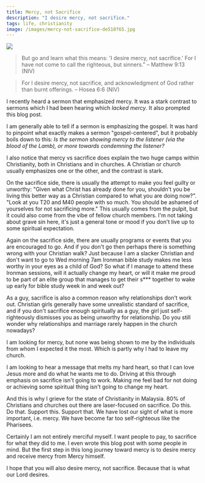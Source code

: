 ```yaml
---
title: Mercy, not Sacrifice
description: "I desire mercy, not sacrifice."
tags: life, christianity
image: /images/mercy-not-sacrifice-de518f65.jpg
---
```


<a href="/blog/mercy-not-sacrifice">
  <img src="/images/mercy-not-sacrifice.jpg"/>
</a>

<blockquote>But go and learn what this means: 'I desire mercy, not sacrifice.' For I have not come to call the righteous, but sinners." – Matthew 9:13 (NIV)</blockquote>

<blockquote>For I desire mercy, not sacrifice, and acknowledgment of God rather than burnt offerings. – Hosea 6:6 (NIV)</blockquote>

I recently heard a sermon that emphasized mercy. It was a stark contrast to sermons which I had been hearing which _lacked mercy_. It also prompted this blog post.

I am generally able to tell if a sermon is emphasizing the gospel. It was hard to pinpoint what exactly makes a sermon "gospel-centered", but it probably boils down to this: _Is the sermon showing mercy to the listener (via the blood of the Lamb), or more towards condemning the listener?_

I also notice that mercy vs sacrifice does explain the two huge camps within Christianity, both in Christians and in churches. A Christian or church usually emphasizes one or the other, and the contrast is stark.

On the sacrifice side, there is usually the attempt to make you feel guilty or unworthy: "Given what Christ has already done for you, shouldn't you be living this better way as a Christian compared to what you are doing now?". "Look at you T20 and M40 people with so much. You should be ashamed of yourselves for not sacrificing more." This usually comes from the pulpit, but it could also come from the vibe of fellow church members. I'm not taking about grave sin here, it's just a general tone or mood if you don't live up to some spiritual expectation.

Again on the sacrifice side, there are usually programs or events that you are encouraged to go. And if you don't go then perhaps there is something wrong with your Christian walk? Just because I am a slacker Christian and don't want to go to Wed morning 7am Ironman bible study makes me less worthy in your eyes as a child of God? So what if I manage to attend these Ironman sessions, will it actually change my heart, or will it make me proud to be part of an elite group that manages to get their s*** together to wake up early for bible study week in and week out?

As a guy, sacrifice is also a common reason why relationships don't work out. Christian girls generally have some unrealistic standard of sacrifice, and if you don't sacrifice enough spiritually as a guy, the girl just self-righteously dismisses you as being unworthy for relationship. Do you still wonder why relationships and marriage rarely happen in the church nowadays?

I am looking for mercy, but none was being shown to me by the individuals from whom I expected it the most. Which is partly why I had to leave my church.

I am looking to hear a message that melts my hard heart, so that I can love Jesus more and do what he wants me to do. Driving at this through emphasis on sacrifice isn't going to work. Making me feel bad for not doing or achieving some spiritual thing isn't going to change my heart.

And this is why I grieve for the state of Christianity in Malaysia. 80% of Christians and churches out there are laser-focused on sacrifice. Do this. Do that. Support this. Support that. We have lost our sight of what is more important, i.e. mercy. We have become far too self-righteous like the Pharisees.

Certainly I am not entirely merciful myself. I want people to pay, to sacrifice for what they did to me. I even wrote this blog post with some people in mind. But the first step in this long journey toward mercy is to desire mercy and receive mercy from Mercy himself.

I hope that you will also desire mercy, not sacrifice. Because that is what our Lord desires.
